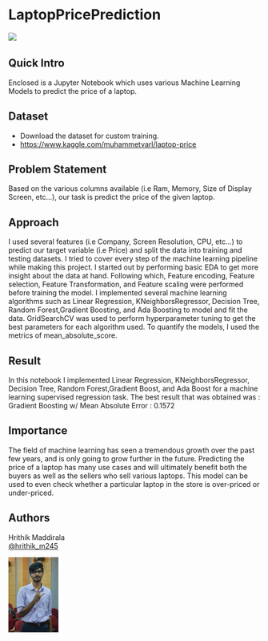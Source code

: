 # LaptopPricePrediction

<img src="https://m.media-amazon.com/images/I/718ETwvLVOL._SY355_.jpg" >

## Quick Intro
Enclosed is a Jupyter Notebook which uses various Machine Learning Models to predict the price of a laptop.

## Dataset
* Download the dataset for custom training.
* https://www.kaggle.com/muhammetvarl/laptop-price 

## Problem Statement
Based on the various columns available (i.e Ram, Memory, Size of Display Screen, etc...), our task is predict the price of the given laptop.                                                                                                                                     
## Approach
I used several features (i.e Company, Screen Resolution, CPU, etc...) to predict our target variable (i.e Price) and split the data into training and testing datasets.
I tried to cover every step of the machine learning pipeline while making this project. I started out by performing basic EDA to get more insight about the data at hand. Following which, Feature encoding, Feature selection, Feature Transformation, and Feature scaling were performed before training the model. I implemented several machine learning algorithms such as Linear Regression, KNeighborsRegressor, Decision Tree, Random Forest,Gradient Boosting, and Ada Boosting to model and fit the data. GridSearchCV was used to perform hyperparameter tuning to get the best parameters for each algorithm used. To quantify the models, I used the metrics of mean_absolute_score.

## Result
In this notebook I implemented Linear Regression, KNeighborsRegressor, Decision Tree, Random Forest,Gradient Boost, and Ada Boost for a machine learning supervised regression task. The best result that was obtained was : Gradient Boosting w/ Mean Absolute Error : 0.1572

## Importance
The field of machine learning has seen a tremendous growth over the past few years, and is only going to grow further in the future. 
Predicting the price of a laptop has many use cases and will ultimately benefit both the buyers as well as the sellers who sell various laptops. This model can be used to even check whether a particular laptop in the store is over-priced or under-priced.

## Authors

Hrithik Maddirala  
[@hrithik_m245](https://www.linkedin.com/in/hrithik-maddirala/)


<img src="DSC_0037-01-01.jpeg" width="100">
